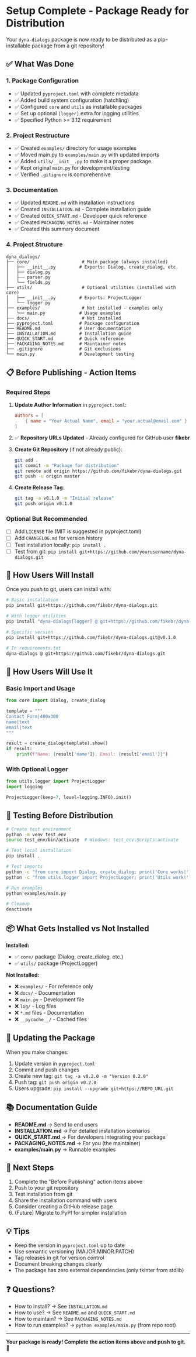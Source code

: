 # Setup Complete - Package Ready for Distribution

Your `dyna-dialogs` package is now ready to be distributed as a pip-installable package from a git repository!

## ✅ What Was Done

### 1. Package Configuration
- ✅ Updated `pyproject.toml` with complete metadata
- ✅ Added build system configuration (hatchling)
- ✅ Configured `core` and `utils` as installable packages
- ✅ Set up optional `[logger]` extra for logging utilities
- ✅ Specified Python >= 3.12 requirement

### 2. Project Restructure
- ✅ Created `examples/` directory for usage examples
- ✅ Moved main.py to `examples/main.py` with updated imports
- ✅ Added `utils/__init__.py` to make it a proper package
- ✅ Kept original `main.py` for development/testing
- ✅ Verified `.gitignore` is comprehensive

### 3. Documentation
- ✅ Updated `README.md` with installation instructions
- ✅ Created `INSTALLATION.md` - Complete installation guide
- ✅ Created `QUICK_START.md` - Developer quick reference
- ✅ Created `PACKAGING_NOTES.md` - Maintainer notes
- ✅ Created this summary document

### 4. Project Structure
```
dyna_dialogs/
├── core/                    # Main package (always installed)
│   ├── __init__.py         # Exports: Dialog, create_dialog, etc.
│   ├── dialog.py
│   ├── parser.py
│   └── fields.py
├── utils/                   # Optional utilities (installed with core)
│   ├── __init__.py         # Exports: ProjectLogger
│   └── logger.py
├── examples/                # Not installed - examples only
│   └── main.py             # Usage examples
├── docs/                    # Not installed
├── pyproject.toml          # Package configuration
├── README.md               # User documentation
├── INSTALLATION.md         # Installation guide
├── QUICK_START.md          # Quick reference
├── PACKAGING_NOTES.md      # Maintainer notes
├── .gitignore              # Git exclusions
└── main.py                 # Development testing
```

## 📋 Before Publishing - Action Items

### Required Steps

1. **Update Author Information** in `pyproject.toml`:
   ```toml
   authors = [
       { name = "Your Actual Name", email = "your.actual@email.com" }
   ]

2. ✅ **Repository URLs Updated** - Already configured for GitHub user **fikebr**

3. **Create Git Repository** (if not already public):
   ```bash
   git add .
   git commit -m "Package for distribution"
   git remote add origin https://github.com/fikebr/dyna-dialogs.git
   git push -u origin master
   ```

4. **Create Release Tag**:
   ```bash
   git tag -a v0.1.0 -m "Initial release"
   git push origin v0.1.0
   ```

### Optional But Recommended

- [ ] Add `LICENSE` file (MIT is suggested in pyproject.toml)
- [ ] Add `CHANGELOG.md` for version history
- [ ] Test installation locally: `pip install .`
- [ ] Test from git: `pip install git+https://github.com/yourusername/dyna-dialogs.git`

## 🚀 How Users Will Install

Once you push to git, users can install with:

```bash
# Basic installation
pip install git+https://github.com/fikebr/dyna-dialogs.git

# With logger utilities
pip install "dyna-dialogs[logger] @ git+https://github.com/fikebr/dyna-dialogs.git"

# Specific version
pip install git+https://github.com/fikebr/dyna-dialogs.git@v0.1.0

# In requirements.txt
dyna-dialogs @ git+https://github.com/fikebr/dyna-dialogs.git
```

## 📖 How Users Will Use It

### Basic Import and Usage

```python
from core import Dialog, create_dialog

template = """
Contact Form|400x300
name|text
email|text
"""

result = create_dialog(template).show()
if result:
    print(f"Name: {result['name']}, Email: {result['email']}")
```

### With Optional Logger

```python
from utils.logger import ProjectLogger
import logging

ProjectLogger(keep=7, level=logging.INFO).init()
```

## 🧪 Testing Before Distribution

```bash
# Create test environment
python -m venv test_env
source test_env/bin/activate  # Windows: test_env\Scripts\activate

# Test local installation
pip install .

# Test imports
python -c "from core import Dialog, create_dialog; print('Core works!')"
python -c "from utils.logger import ProjectLogger; print('Utils work!')"

# Run examples
python examples/main.py

# Cleanup
deactivate
```

## 📦 What Gets Installed vs Not Installed

**Installed:**
- ✅ `core/` package (Dialog, create_dialog, etc.)
- ✅ `utils/` package (ProjectLogger)

**Not Installed:**
- ❌ `examples/` - For reference only
- ❌ `docs/` - Documentation
- ❌ `main.py` - Development file
- ❌ `log/` - Log files
- ❌ `*.md` files - Documentation
- ❌ `__pycache__/` - Cached files

## 🔄 Updating the Package

When you make changes:

1. Update version in `pyproject.toml`
2. Commit and push changes
3. Create new tag: `git tag -a v0.2.0 -m "Version 0.2.0"`
4. Push tag: `git push origin v0.2.0`
5. Users upgrade: `pip install --upgrade git+https://REPO_URL.git`

## 📚 Documentation Guide

- **README.md** → Send to end users
- **INSTALLATION.md** → For detailed installation scenarios
- **QUICK_START.md** → For developers integrating your package
- **PACKAGING_NOTES.md** → For you (the maintainer)
- **examples/main.py** → Runnable examples

## 🎯 Next Steps

1. Complete the "Before Publishing" action items above
2. Push to your git repository
3. Test installation from git
4. Share the installation command with users
5. Consider creating a GitHub release page
6. (Future) Migrate to PyPI for simpler installation

## 💡 Tips

- Keep the version in `pyproject.toml` up to date
- Use semantic versioning (MAJOR.MINOR.PATCH)
- Tag releases in git for version control
- Document breaking changes clearly
- The package has zero external dependencies (only tkinter from stdlib)

## ❓ Questions?

- How to install? → See `INSTALLATION.md`
- How to use? → See `README.md` and `QUICK_START.md`
- How to maintain? → See `PACKAGING_NOTES.md`
- How to run examples? → `python examples/main.py` (from repo root)

---

**Your package is ready! Complete the action items above and push to git. 🎉**

